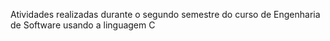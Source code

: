 Atividades realizadas durante o segundo semestre do curso de Engenharia de Software usando a linguagem C
